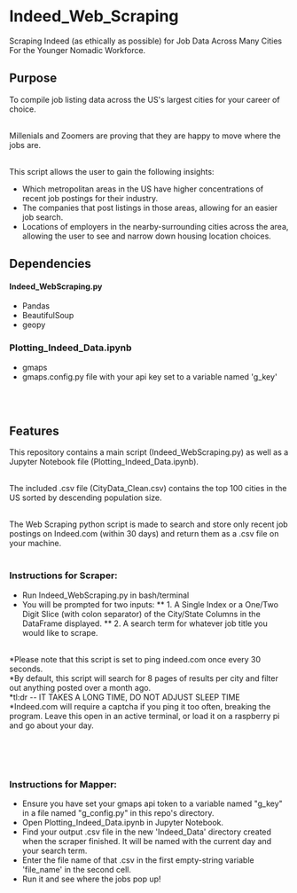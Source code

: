 # Indeed_Web_Scraping
Scraping Indeed (as ethically as possible) for Job Data Across Many Cities For the Younger Nomadic Workforce.


## Purpose
To compile job listing data across the US's largest cities for your career of choice.<br></br>

Millenials and Zoomers are proving that they are happy to move where the jobs are.<br></br>

This script allows the user to gain the following insights:
* Which metropolitan areas in the US have higher concentrations of recent job postings for their industry.
* The companies that post listings in those areas, allowing for an easier job search.
* Locations of employers in the nearby-surrounding cities across the area, allowing the user to see and narrow down housing location choices.


## Dependencies 
#### Indeed_WebScraping.py
* Pandas
* BeautifulSoup
* geopy

### Plotting_Indeed_Data.ipynb
* gmaps
* gmaps.config.py file with your api key set to a variable named 'g_key'

<br></br>
## Features
This repository contains a main script (Indeed_WebScraping.py) as well as a Jupyter Notebook file (Plotting_Indeed_Data.ipynb).<br></br>

The included .csv file (CityData_Clean.csv) contains the top 100 cities in the US sorted by descending population size.<br></br>


The Web Scraping python script is made to search and store only recent job postings on Indeed.com (within 30 days) and return them as a .csv file on your machine.<br></br>

### Instructions for Scraper:
* Run Indeed_WebScraping.py in bash/terminal
* You will be prompted for two inputs:
** 1. A Single Index or a One/Two Digit Slice (with colon separator) of the City/State Columns in the DataFrame displayed.
** 2. A search term for whatever job title you would like to scrape.
<br></br>

*Please note that this script is set to ping indeed.com once every 30 seconds.<br>
*By default, this script will search for 8 pages of results per city and filter out anything posted over a month ago.<br>
*tl:dr -- IT TAKES A LONG TIME, DO NOT ADJUST SLEEP TIME<br>
*Indeed.com will require a captcha if you ping it too often, breaking the program. Leave this open in an active terminal, or load it on a raspberry pi and go about your day.
<br></br>

<br></br>


### Instructions for Mapper:
* Ensure you have set your gmaps api token to a variable named "g_key" in a file named "g_config.py" in this repo's directory.
* Open Plotting_Indeed_Data.ipynb in Jupyter Notebook.
* Find your output .csv file in the new 'Indeed_Data' directory created when the scraper finished. It will be named with the current day and your search term.
* Enter the file name of that .csv in the first empty-string variable 'file_name' in the second cell.
* Run it and see where the jobs pop up!





